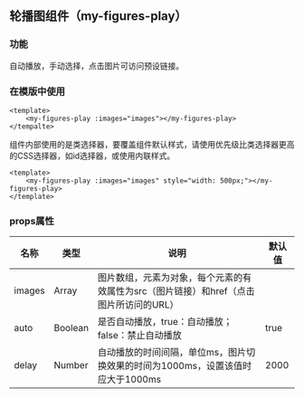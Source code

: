 ## 轮播图组件（my-figures-play）
### 功能
自动播放，手动选择，点击图片可访问预设链接。
### 在模版中使用
```
<template>
    <my-figures-play :images="images"></my-figures-play>
</tempalte>
```
组件内部使用的是类选择器，要覆盖组件默认样式，请使用优先级比类选择器更高的CSS选择器，如id选择器，或使用内联样式。
```
<template>
    <my-figures-play :images="images" style="width: 500px;"></my-figures-play>
</template>
```
### props属性
|名称|类型|说明|默认值|
|-----|----|-----|----|
|images|Array|图片数组，元素为对象，每个元素的有效属性为src（图片链接）和href（点击图片所访问的URL）||
|auto|Boolean|是否自动播放，true：自动播放；false：禁止自动播放|true|
|delay|Number|自动播放的时间间隔，单位ms，图片切换效果的时间为1000ms，设置该值时应大于1000ms|2000|